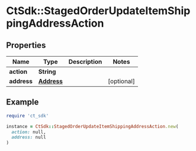 # CtSdk::StagedOrderUpdateItemShippingAddressAction

## Properties

| Name | Type | Description | Notes |
| ---- | ---- | ----------- | ----- |
| **action** | **String** |  |  |
| **address** | [**Address**](Address.md) |  | [optional] |

## Example

```ruby
require 'ct_sdk'

instance = CtSdk::StagedOrderUpdateItemShippingAddressAction.new(
  action: null,
  address: null
)
```

